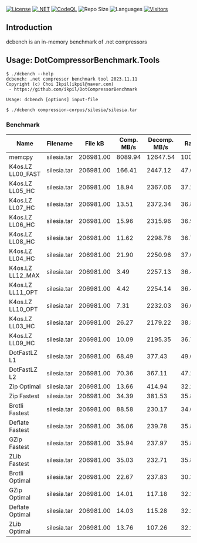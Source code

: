 [![License](https://img.shields.io/badge/License-MIT-blue.svg)](https://opensource.org/licenses/MIT)
[![.NET](https://github.com/ikpil/DotCompressorBenchmark/actions/workflows/dotnet.yml/badge.svg)](https://github.com/ikpil/DotCompressorBenchmark/actions/workflows/dotnet.yml)
[![CodeQL](https://github.com/ikpil/DotCompressorBenchmark/actions/workflows/codeql.yml/badge.svg)](https://github.com/ikpil/DotCompressorBenchmark/actions/workflows/codeql.yml)
![Repo Size](https://img.shields.io/github/repo-size/ikpil/DotCompressorBenchmark.svg?colorB=lightgray)
![Languages](https://img.shields.io/github/languages/top/ikpil/DotCompressorBenchmark)
[![Visitors](https://api.visitorbadge.io/api/daily?path=https%3A%2F%2Fgithub.com%2Fikpil%2FDotCompressorBenchmark&countColor=%23263759&style=flat-square)](https://visitorbadge.io/status?path=https%3A%2F%2Fgithub.com%2Fikpil%2FDotCompressorBenchmark)

## Introduction 
dcbench is an in-memory benchmark of .net compressors

## Usage: DotCompressorBenchmark.Tools ##
```shell
$ ./dcbench --help
dcbench: .net compressor benchmark tool 2023.11.11
Copyright (c) Choi Ikpil(ikpil@naver.com)
 - https://github.com/ikpil/DotCompressorBenchmark

Usage: dcbench [options] input-file

$ ./dcbench compression-corpus/silesia/silesia.tar
```

### Benchmark ###

| Name              | Filename    | File kB   | Comp. MB/s | Decomp. MB/s | Rate   |
|-------------------|-------------|-----------|------------|--------------|--------|
| memcpy            | silesia.tar | 206981.00 | 8089.94    | 12647.54     | 100.00 |
| K4os.LZ LL00_FAST | silesia.tar | 206981.00 | 166.41     | 2447.12      | 47.60  |
| K4os.LZ LL05_HC   | silesia.tar | 206981.00 | 18.94      | 2367.06      | 37.22  |
| K4os.LZ LL07_HC   | silesia.tar | 206981.00 | 13.51      | 2372.34      | 36.85  |
| K4os.LZ LL06_HC   | silesia.tar | 206981.00 | 15.96      | 2315.96      | 36.98  |
| K4os.LZ LL08_HC   | silesia.tar | 206981.00 | 11.62      | 2298.78      | 36.78  |
| K4os.LZ LL04_HC   | silesia.tar | 206981.00 | 21.90      | 2250.96      | 37.65  |
| K4os.LZ LL12_MAX  | silesia.tar | 206981.00 | 3.49       | 2257.13      | 36.45  |
| K4os.LZ LL11_OPT  | silesia.tar | 206981.00 | 4.42       | 2254.14      | 36.48  |
| K4os.LZ LL10_OPT  | silesia.tar | 206981.00 | 7.31       | 2232.03      | 36.61  |
| K4os.LZ LL03_HC   | silesia.tar | 206981.00 | 26.27      | 2179.22      | 38.38  |
| K4os.LZ LL09_HC   | silesia.tar | 206981.00 | 10.09      | 2195.35      | 36.75  |
| DotFastLZ L1      | silesia.tar | 206981.00 | 68.49      | 377.43       | 49.00  |
| DotFastLZ L2      | silesia.tar | 206981.00 | 70.36      | 367.11       | 47.25  |
| Zip Optimal       | silesia.tar | 206981.00 | 13.66      | 414.94       | 32.25  |
| Zip Fastest       | silesia.tar | 206981.00 | 34.39      | 381.53       | 35.80  |
| Brotli Fastest    | silesia.tar | 206981.00 | 88.58      | 230.17       | 34.65  |
| Deflate Fastest   | silesia.tar | 206981.00 | 36.06      | 239.78       | 35.80  |
| GZip Fastest      | silesia.tar | 206981.00 | 35.94      | 237.97       | 35.80  |
| ZLib Fastest      | silesia.tar | 206981.00 | 35.03      | 232.71       | 35.80  |
| Brotli Optimal    | silesia.tar | 206981.00 | 22.67      | 237.83       | 30.30  |
| GZip Optimal      | silesia.tar | 206981.00 | 14.01      | 117.18       | 32.25  |
| Deflate Optimal   | silesia.tar | 206981.00 | 14.03      | 115.28       | 32.25  |
| ZLib Optimal      | silesia.tar | 206981.00 | 13.76      | 107.26       | 32.25  |

